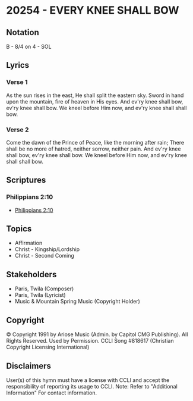 # 20254 - EVERY KNEE SHALL BOW

## Notation

B - 8/4 on 4 - SOL

## Lyrics

### Verse 1

As the sun rises in the east, He shall split the eastern sky. Sword in hand upon the mountain, fire of heaven in His eyes. And ev'ry knee shall bow, ev'ry knee shall bow. We kneel before Him now, and ev'ry knee shall shall bow. 

### Verse 2

Come the dawn of the Prince of Peace, like the morning after rain; There shall be no more of hatred, neither sorrow, neither pain. And ev'ry knee shall bow, ev'ry knee shall bow. We kneel before Him now, and ev'ry knee shall shall bow. 


## Scriptures

### Philippians 2:10

- [Philippians 2:10](https://www.biblegateway.com/passage/?search=Philippians%202%3A10)


## Topics

- Affirmation
- Christ - Kingship/Lordship
- Christ - Second Coming

## Stakeholders

- Paris, Twila (Composer)
- Paris, Twila (Lyricist)
- Music & Mountain Spring Music (Copyright Holder)

## Copyright

© Copyright 1991 by Ariose Music (Admin. by Capitol CMG Publishing).  All Rights Reserved. Used by Permission. CCLI Song #818617
(Christian Copyright Licensing International)

## Disclaimers

User(s) of this hymn must have a license with CCLI and accept the responsibility of reporting its usage to CCLI.
Note: Refer to "Additional Information" For contact information.

